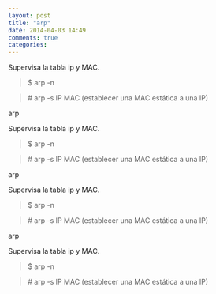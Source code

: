 ```yaml
---
layout: post
title: "arp"
date: 2014-04-03 14:49
comments: true
categories: 
---
```

Supervisa la tabla ip y MAC. 

>$ arp -n

>\# arp -s IP MAC (establecer una MAC estática a una IP)

arp

Supervisa la tabla ip y MAC. 

>$ arp -n

>\# arp -s IP MAC (establecer una MAC estática a una IP)

arp

Supervisa la tabla ip y MAC. 

>$ arp -n

>\# arp -s IP MAC (establecer una MAC estática a una IP)

arp

Supervisa la tabla ip y MAC. 

>$ arp -n

>\# arp -s IP MAC (establecer una MAC estática a una IP)

